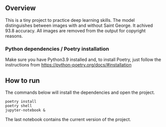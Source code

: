 ## Overview

This is a tiny project to practice deep learning skills. The model distinguishes between images with and without Saint George. It achived 93.8 accuracy.
All images are removed from the output for copyright reasons. 

### Python dependencies / Poetry installation
Make sure you have Python3.9 installed and, to install Poetry, just follow the instructions from https://python-poetry.org/docs/#installation

## How to run
The commands below will install the dependencies and open the project.

```
poetry install
poetry shell
jupyter-notebook &
```

The last notebook contains the current version of the project.
